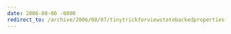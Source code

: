 ```yaml
---
date: 2006-08-06 -0800
redirect_to: /archive/2006/08/07/tinytrickforviewstatebackedproperties.aspx/
---
```

